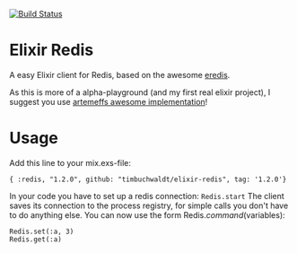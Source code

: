 [![Build Status](https://travis-ci.org/timbuchwaldt/elixir-redis.png?branch=master)](https://travis-ci.org/timbuchwaldt/elixir-redis)
# Elixir Redis

A easy Elixir client for Redis, based on the awesome [eredis](https://github.com/wooga/eredis).

As this is more of a alpha-playground (and my first real elixir project), I suggest you use [artemeffs awesome implementation](https://github.com/artemeff/exredis)!

# Usage

Add this line to your mix.exs-file:


    { :redis, "1.2.0", github: "timbuchwaldt/elixir-redis", tag: '1.2.0'}

In your code you have to set up a redis connection: ```Redis.start```
The client saves its connection to the process registry, for simple calls you don't have to do anything else. You can now use the form Redis.$command($variables):


    Redis.set(:a, 3)
    Redis.get(:a)
